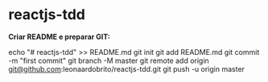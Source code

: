 # reactjs-tdd
**Criar README e preparar GIT:**

echo "# reactjs-tdd" >> README.md
git init
git add README.md
git commit -m "first commit"
git branch -M master
git remote add origin git@github.com:leonaardobrito/reactjs-tdd.git
git push -u origin master

